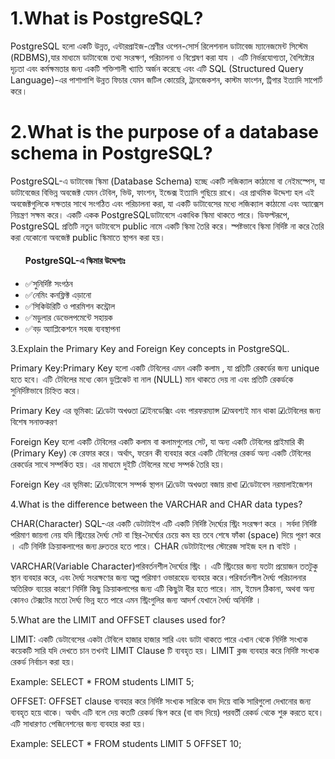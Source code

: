 <h1>1.What is PostgreSQL?</h1>

PostgreSQL হলো একটি উন্নত, এন্টারপ্রাইজ-শ্রেণীর ওপেন-সোর্স রিলেশনাল ডাটাবেজ ম্যানেজমেন্ট সিস্টেম (RDBMS),যার মাধ্যমে ডাটাবেজে তথ্য সংরক্ষণ, পরিচালনা ও বিশ্লেষণ করা যায । এটি নির্ভরযোগ্যতা, বৈশিষ্ট্যের দৃঢ়তা এবং কর্মক্ষমতার জন্য একটি শক্তিশালী খ্যাতি অর্জন করেছে এবং এটি SQL (Structured Query Language)-এর পাশাপাশি উন্নত ফিচার যেমন জটিল কোয়েরি, ট্রানজেকশন, কাস্টম ফাংশন, ট্রিগার ইত্যাদি সাপোর্ট করে। 

<h1>2.What is the purpose of a database schema in PostgreSQL?</h1>

PostgreSQL-এ ডাটাবেজ স্কিমা (Database Schema) হচ্ছে একটি লজিক্যাল কাঠামো বা নেইমস্পেস, যা ডাটাবেজের বিভিন্ন অবজেক্ট যেমন টেবিল, ভিউ, ফাংশন, ইন্ডেক্স ইত্যাদি গুছিয়ে রাখে। এর প্রাথমিক উদ্দেশ্য হল এই অবজেক্টগুলিকে দক্ষতার সাথে সংগঠিত এবং পরিচালনা করা, যা একটি ডাটাবেসের মধ্যে লজিক্যাল কাঠামো এবং অ্যাক্সেস নিয়ন্ত্রণ সক্ষম করে। একটি একক PostgreSQLডাটাবেসে একাধিক স্কিমা থাকতে পারে। ডিফল্টরূপে, PostgreSQL প্রতিটি নতুন ডাটাবেসে public নামে একটি স্কিমা তৈরি করে। স্পষ্টভাবে স্কিমা নির্দিষ্ট না করে তৈরি করা যেকোনো অবজেক্ট public স্কিমাতে স্থাপন করা হয়।

<ul>
  <h4>PostgreSQL-এ স্কিমার উদ্দেশ্যঃ</h4>
  <li>✅সুনির্দিষ্ট সংগঠন </li>
  <li>✅নেমিং কনফ্লিক্ট এড়ানো</li>
  <li>✅সিকিউরিটি ও পারমিশন কন্ট্রোল</li>
  <li>✅মডুলার ডেভেলপমেন্টে সহায়ক</li>
  <li>✅বড় অ্যাপ্লিকেশনে সহজ ব্যবস্থাপনা</li>
</ul>

3.Explain the Primary Key and Foreign Key concepts in PostgreSQL.

Primary Key:Primary Key হলো একটি টেবিলের এমন একটি কলাম , যা প্রতিটি রেকর্ডের জন্য unique হতে হবে। এটি টেবিলের মধ্যে কোন ডুপ্লিকেট বা নাল (NULL) মান থাকতে দেয় না এবং প্রতিটি রেকর্ডকে সুনির্দিষ্টভাবে চিহ্নিত করে।

Primary Key এর ভূমিকা:
☑ডেটা অখণ্ডতা
☑ইনডেক্সিং এবং পারফরম্যান্স
☑অবশ্যই মান থাকা
☑টেবিলের জন্য বিশেষ সনাক্তকরণ

Foreign Key হলো একটি টেবিলের একটি কলাম বা কলামগুলোর সেট, যা অন্য একটি টেবিলের প্রাইমারি কী (Primary Key) কে রেফার করে। অর্থাৎ, ফরেন কী ব্যবহার করে একটি টেবিলের রেকর্ড অন্য একটি টেবিলের রেকর্ডের সাথে সম্পর্কিত হয়। এর মাধ্যমে দুইটি টেবিলের মধ্যে সম্পর্ক তৈরি হয়।

Foreign Key এর ভূমিকা:
☑ডেটাবেসে সম্পর্ক স্থাপন
☑ডেটা অখণ্ডতা বজায় রাখা
☑ডেটাবেস নরমালাইজেশন

4.What is the difference between the VARCHAR and CHAR data types?

CHAR(Character) SQL-এর একটি ডেটাটাইপ এটি একটি নির্দিষ্ট দৈর্ঘ্যের স্ট্রিং সংরক্ষণ করে । সর্বদা নির্দিষ্ট পরিমাণ জায়গা নেয়  যদি স্ট্রিংয়ের দৈর্ঘ্য সেট বা স্থির-দৈর্ঘ্যের চেয়ে কম হয় তবে শেষে ফাঁকা (space) দিয়ে পূরণ করে । এটি নির্দিষ্ট ক্রিয়াকলাপের জন্য দ্রুততর হতে পারে। CHAR ডেটাটাইপের স্টোরেজ সাইজ হল n বাইট ।

VARCHAR(Variable Character)পরিবর্তনশীল দৈর্ঘ্যের স্ট্রিং । এটি স্ট্রিংয়ের জন্য যতটা প্রয়োজন ততটুকু স্থান ব্যবহার করে, এবং দৈর্ঘ্য সংরক্ষণের জন্য অল্প পরিমাণ ওভারহেড ব্যবহার করে।পরিবর্তনশীল দৈর্ঘ্য পরিচালনার অতিরিক্ত ব্যয়ের কারণে নির্দিষ্ট কিছু ক্রিয়াকলাপের জন্য এটি কিছুটা ধীর হতে পারে। নাম, ইমেল ঠিকানা, অথবা অন্য কোনও টেক্সটের মতো দৈর্ঘ্য ভিন্ন হতে পারে এমন স্ট্রিংগুলির জন্য আদর্শ যেখানে দৈর্ঘ্য অনির্দিষ্ট ।

5.What are the LIMIT and OFFSET clauses used for?

LIMIT: একটি ডেটাবেসের একটা টেবিলে হাজার হাজার সারি এবং ডাটা থাকতে পারে এখান থেকে নির্দিষ্ট সংখ্যক কয়েকটি সারি যদি দেখতে চান তখনই LIMIT Clause টি ব্যবহৃত হয়। LIMIT ক্লজ ব্যবহার করে নির্দিষ্ট সংখ্যক রেকর্ড নির্বাচন করা হয়।

Example: SELECT * FROM students
LIMIT 5;

OFFSET: OFFSET clause ব্যবহার করে নির্দিষ্ট সংখ্যক সারিকে বাদ দিয়ে বাকি সারিগুলো দেখানোর জন্য ব্যবহৃত হয়ে থাকে। অর্থাৎ এটি বলে দেয় কতটি রেকর্ড স্কিপ করে (বা বাদ দিয়ে) পরবর্তী রেকর্ড থেকে শুরু করতে হবে। এটি সাধারণত পেজিনেশনের জন্য ব্যবহার করা হয়।

Example: SELECT * FROM students
LIMIT 5 OFFSET 10;
